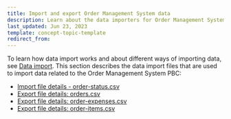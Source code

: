 ```yaml
---
title: Import and export Order Management System data
description: Learn about the data importers for Order Management System and how data import works with your Spryker project.
last_updated: Jun 23, 2023
template: concept-topic-template
redirect_from:
---
```

To learn how data import works and about different ways of importing data, see [Data import](/docs/dg/dev/data-import/{{page.version}}/data-import.html). This section describes the data import files that are used to import data related to the Order Management System PBC:

- [Import file details - order-status.csv](/docs/pbc/all/order-management-system/{{page.version}}/base-shop/import-and-export-data/import-file-details-order-status.csv.html)
- [Export file details: orders.csv](/docs/pbc/all/order-management-system/{{page.version}}/base-shop/import-and-export-data/orders-data-export/export-file-details-orders.csv.html)
- [Export file details: order-expenses.csv](/docs/pbc/all/order-management-system/{{page.version}}/base-shop/import-and-export-data/orders-data-export/export-file-details-order-expenses.csv.html)
- [Export file details: order-items.csv](/docs/pbc/all/order-management-system/{{page.version}}/base-shop/import-and-export-data/orders-data-export/export-file-details-order-items.csv.html)
